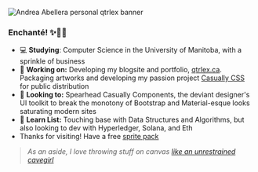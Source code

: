 ![Andrea Abellera personal qtrlex banner](https://github.com/andreaabellera/qtrlex/blob/main/public/qtrlex_banner.png)
### Enchanté! ✨👋🏼
- 💻 **Studying**: Computer Science in the University of Manitoba, with a sprinkle of business
- 🔭 **Working on:** Developing my blogsite and portfolio, [qtrlex.ca](https://www.qtrlex.ca/). Packaging artworks and developing my passion project [Casually CSS](https://github.com/andreaabellera/Casually-CSS) for public distribution
- 🌿 **Looking to:** Spearhead Casually Components, the deviant designer's UI toolkit to break the monotony of Bootstrap and Material-esque looks saturating modern sites
- 🌱 **Learn List:** Touching base with Data Structures and Algorithms, but also looking to dev with Hyperledger, Solana, and Eth
- Thanks for visiting! Have a free [sprite pack](https://github.com/andreaabellera/Chubby-Whale-Asset-Pack) 
> *As an aside, I love throwing stuff on canvas [like an unrestrained cavegirl](https://www.instagram.com/aviagulcas/)*

<!--
- Showcase sites from repositories: [Casually CSS](https://andreaabellera.github.io/Casually-CSS/) | [Prosimm](https://github.com/andreaabellera/Prosimm) | [TermSetter](https://andreaabellera.github.io/TermSetter/) | [Recollection Day](https://andreaabellera.github.io/Recollection-Day-Take2/) | [I'm Hungry](https://andreaabellera.github.io/Imhungry/) | [Alistair](https://andreaabellera.github.io/Alistair/) | [HTML/CSS Workshop Demo](https://andreaabellera.github.io/riverside-cafe-landing-page/)
-->
<!--
**andreaabellera/andreaabellera** is a ✨ _special_ ✨ repository because its `README.md` (this file) appears on your GitHub profile.

Here are some ideas to get you started:

- 🔭 I’m currently working on ...
- 🌱 I’m currently learning ...
- 👯 I’m looking to collaborate on ...
- 🤔 I’m looking for help with ...
- 💬 Ask me about ...
- 📫 How to reach me: ...
- 😄 Pronouns: ...
- ⚡ Fun fact: ...
-->
